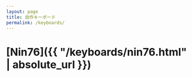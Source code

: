 ```yaml
---
layout: page
title: 自作キーボード
permalink: /keyboards/
---
```


# [Nin76]({{ "/keyboards/nin76.html" | absolute_url }})
